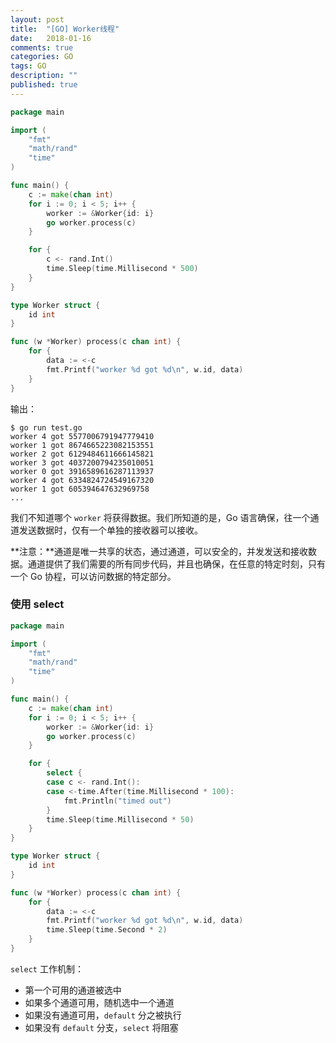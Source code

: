 ```yaml
---
layout: post
title:  "[GO] Worker线程"
date:   2018-01-16
comments: true
categories: GO
tags: GO
description: ""
published: true
---
```



```go
package main

import (
	"fmt"
	"math/rand"
	"time"
)

func main() {
	c := make(chan int)
	for i := 0; i < 5; i++ {
		worker := &Worker{id: i}
		go worker.process(c)
	}

	for {
		c <- rand.Int()
		time.Sleep(time.Millisecond * 500)
	}
}

type Worker struct {
	id int
}

func (w *Worker) process(c chan int) {
	for {
		data := <-c
		fmt.Printf("worker %d got %d\n", w.id, data)
	}
}
```

输出：

```
$ go run test.go
worker 4 got 5577006791947779410
worker 1 got 8674665223082153551
worker 2 got 6129484611666145821
worker 3 got 4037200794235010051
worker 0 got 3916589616287113937
worker 4 got 6334824724549167320
worker 1 got 605394647632969758
...
```

我们不知道哪个 `worker` 将获得数据。我们所知道的是，Go 语言确保，往一个通道发送数据时，仅有一个单独的接收器可以接收。

**注意：**通道是唯一共享的状态，通过通道，可以安全的，并发发送和接收数据。通道提供了我们需要的所有同步代码，并且也确保，在任意的特定时刻，只有一个 Go 协程，可以访问数据的特定部分。


### 使用 select

```go
package main

import (
	"fmt"
	"math/rand"
	"time"
)

func main() {
	c := make(chan int)
	for i := 0; i < 5; i++ {
		worker := &Worker{id: i}
		go worker.process(c)
	}

	for {
		select {
		case c <- rand.Int():
		case <-time.After(time.Millisecond * 100):
			fmt.Println("timed out")
		}
		time.Sleep(time.Millisecond * 50)
	}
}

type Worker struct {
	id int
}

func (w *Worker) process(c chan int) {
	for {
		data := <-c
		fmt.Printf("worker %d got %d\n", w.id, data)
		time.Sleep(time.Second * 2)
	}
}
```

`select` 工作机制：

- 第一个可用的通道被选中
- 如果多个通道可用，随机选中一个通道
- 如果没有通道可用，`default` 分之被执行
- 如果没有 `default` 分支，`select` 将阻塞

